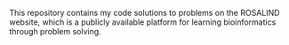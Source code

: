 This repository contains my code solutions to problems on the ROSALIND website, which is a publicly available platform for learning bioinformatics through problem solving. 
